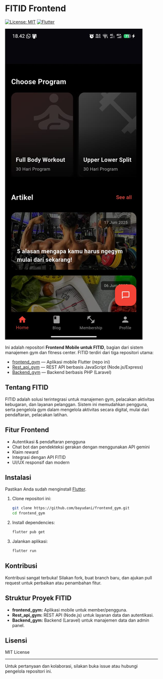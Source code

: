 # FITID Frontend

[![License: MIT](https://img.shields.io/badge/License-MIT-blue.svg)](LICENSE)
[![Flutter](https://img.shields.io/badge/Flutter-%E2%9D%A4-blue)](https://flutter.dev/)


![1752488677976](image/README/1752488677976.jpg)


Ini adalah repositori **Frontend Mobile untuk FITID**, bagian dari sistem manajemen gym dan fitness center. FITID terdiri dari tiga repositori utama:

- [frontend_gym](https://github.com/bayudani/frontend_gym) — Aplikasi mobile Flutter (repo ini)
- [Rest_api_gym](https://github.com/bayudani/Rest_api_gym) — REST API berbasis JavaScript (Node.js/Express)
- [Backend_gym](https://github.com/bayudani/Backend_gym) — Backend berbasis PHP (Laravel)

## Tentang FITID

FITID adalah solusi terintegrasi untuk manajemen gym, pelacakan aktivitas kebugaran, dan layanan pelanggan. Sistem ini memudahkan pengguna, serta pengelola gym dalam mengelola aktivitas secara digital, mulai dari pendaftaran, pelacakan latihan.

## Fitur Frontend

- Autentikasi & pendaftaran pengguna
- Chat bot dan pendekteksi gerakan dengan menggunakan API gemini
- Klaim reward
- Integrasi dengan API FITID
- UI/UX responsif dan modern

## Instalasi

Pastikan Anda sudah menginstall [Flutter](https://docs.flutter.dev/get-started/install).

1. Clone repositori ini:

   ```bash
   git clone https://github.com/bayudani/frontend_gym.git
   cd frontend_gym
   ```
2. Install dependencies:

   ```bash
   flutter pub get
   ```
3. Jalankan aplikasi:

   ```bash
   flutter run
   ```

## Kontribusi

Kontribusi sangat terbuka! Silakan fork, buat branch baru, dan ajukan pull request untuk perbaikan atau penambahan fitur.

## Struktur Proyek FITID

- **frontend_gym:** Aplikasi mobile untuk member/pengguna.
- **Rest_api_gym:** REST API (Node.js) untuk layanan data dan autentikasi.
- **Backend_gym:** Backend (Laravel) untuk manajemen data dan admin panel.

## Lisensi

MIT License

---

Untuk pertanyaan dan kolaborasi, silakan buka issue atau hubungi pengelola repositori ini.
